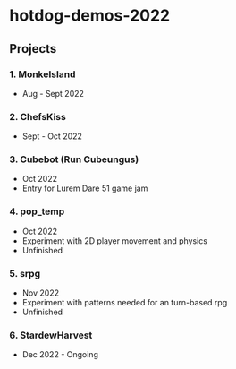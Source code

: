 # hotdog-demos-2022


## Projects


### 1. MonkeIsland  
  * Aug - Sept 2022 
### 2. ChefsKiss 
  * Sept - Oct 2022 
### 3. Cubebot (Run Cubeungus)
  * Oct 2022 
  * Entry for Lurem Dare 51 game jam
### 4. pop_temp
  * Oct 2022 
  * Experiment with 2D player movement and physics
  * Unfinished
### 5. srpg
  * Nov 2022 
  * Experiment with patterns needed for an turn-based rpg
  * Unfinished
### 6. StardewHarvest
  * Dec 2022 - Ongoing


